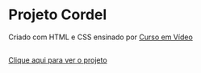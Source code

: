 # Projeto Cordel
<p> Criado com HTML e CSS ensinado por <a href="https://www.youtube.com/@CursoemVideo">Curso em Vídeo</a></p>

##
<a href="https://leofront-end.github.io/projeto-cordel/" target="_blank">Clique aqui para ver o projeto</a>
